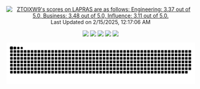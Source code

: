 <!---
- 👋 Hi, I’m @Khitoshi
- 👀 I’m interested in ...
- 🌱 I’m currently learning ...
- 💞️ I’m looking to collaborate on ...
- 📫 How to reach me ...

--->

<!---
Khitoshi/Khitoshi is a ✨ special ✨ repository because its `README.md` (this file) appears on your GitHub profile.
You can click the Preview link to take a look at your changes.
--->

<div align="center">
  <!--START_SECTION:lapras-card-->
  <p ><a href="https://lapras.com/public/ZTOIXW9" target="_blank" rel="noopener noreferrer"><img alt="ZTOIXW9's scores on LAPRAS are as follows: Engineering: 3.37 out of 5.0, Business: 3.48 out   of 5.0, Influence: 3.11 out of 5.0." src="https://lapras-card-generator.vercel.app/api/svg?e=3.37&b=3.48&i=3.11&b1=%23232323&b2=%236d6d6d&i1=%23212121&i2=%23818181&l=en" width="400" ></a>  
  Last Updated on 2/15/2025, 12:17:06 AM</p>
  <!--END_SECTION:lapras-card-->


  <!--START_SECTION:gitHub-profile-summary-cards-->
  ![](http://github-profile-summary-cards.vercel.app/api/cards/profile-details?username=Khitoshi&theme=dark)
  ![](http://github-profile-summary-cards.vercel.app/api/cards/stats?username=Khitoshi&theme=dark)
  ![](http://github-profile-summary-cards.vercel.app/api/cards/productive-time?username=Khitoshi&theme=dark&utcOffset=8)
  ![](http://github-profile-summary-cards.vercel.app/api/cards/repos-per-language?username=Khitoshi&theme=dark)
  ![](http://github-profile-summary-cards.vercel.app/api/cards/most-commit-language?username=Khitoshi&theme=dark)
  <!--END_SECTION:gitHub-profile-summary-cards-->


  <!--START_SECTION:grid-snake-->
  <picture>
    <source media="(prefers-color-scheme: dark)" srcset="https://raw.githubusercontent.com/Khitoshi/Khitoshi/output/github-contribution-grid-snake-dark.svg" />
    <img src="https://raw.githubusercontent.com/Khitoshi/Khitoshi/output/github-contribution-grid-snake.svg" alt="GitHub Contribution Grid Snake" />
  </picture>
  <!--END_SECTION:grid-snake-->

</div>

